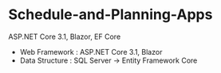 # Schedule-and-Planning-Apps
ASP.NET Core 3.1, Blazor, EF Core
- Web Framework : ASP.NET Core 3.1, Blazor
- Data Structure : SQL Server -> Entity Framework Core
